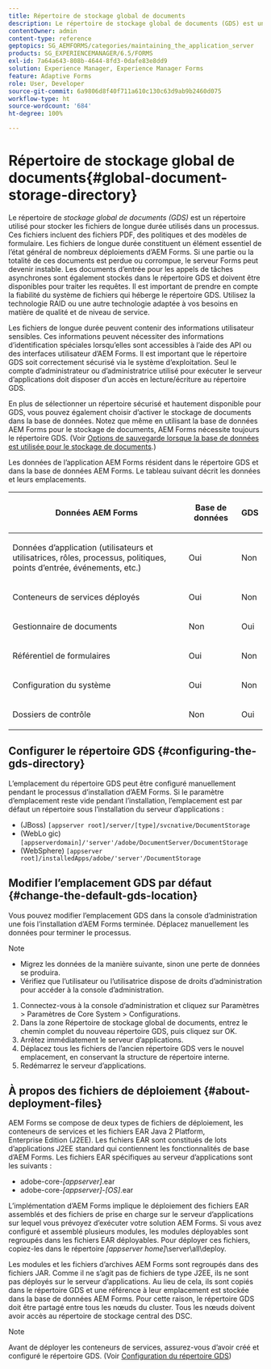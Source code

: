 ```yaml
---
title: Répertoire de stockage global de documents
description: Le répertoire de stockage global de documents (GDS) est un répertoire utilisé pour stocker les fichiers de longue durée utilisés dans un processus.
contentOwner: admin
content-type: reference
geptopics: SG_AEMFORMS/categories/maintaining_the_application_server
products: SG_EXPERIENCEMANAGER/6.5/FORMS
exl-id: 7a64a643-808b-4644-8fd3-0dafe83e8dd9
solution: Experience Manager, Experience Manager Forms
feature: Adaptive Forms
role: User, Developer
source-git-commit: 6a9806d8f40f711a610c130c63d9ab9b2460d075
workflow-type: ht
source-wordcount: '684'
ht-degree: 100%

---
```


# Répertoire de stockage global de documents{#global-document-storage-directory}

Le répertoire de *stockage global de documents (GDS)* est un répertoire utilisé pour stocker les fichiers de longue durée utilisés dans un processus. Ces fichiers incluent des fichiers PDF, des politiques et des modèles de formulaire. Les fichiers de longue durée constituent un élément essentiel de l’état général de nombreux déploiements d’AEM Forms. Si une partie ou la totalité de ces documents est perdue ou corrompue, le serveur Forms peut devenir instable. Les documents d’entrée pour les appels de tâches asynchrones sont également stockés dans le répertoire GDS et doivent être disponibles pour traiter les requêtes. Il est important de prendre en compte la fiabilité du système de fichiers qui héberge le répertoire GDS. Utilisez la technologie RAID ou une autre technologie adaptée à vos besoins en matière de qualité et de niveau de service.

Les fichiers de longue durée peuvent contenir des informations utilisateur sensibles. Ces informations peuvent nécessiter des informations d’identification spéciales lorsqu’elles sont accessibles à l’aide des API ou des interfaces utilisateur d’AEM Forms. Il est important que le répertoire GDS soit correctement sécurisé via le système d’exploitation. Seul le compte d’administrateur ou d’administratrice utilisé pour exécuter le serveur d’applications doit disposer d’un accès en lecture/écriture au répertoire GDS.

En plus de sélectionner un répertoire sécurisé et hautement disponible pour GDS, vous pouvez également choisir d’activer le stockage de documents dans la base de données. Notez que même en utilisant la base de données AEM Forms pour le stockage de documents, AEM Forms nécessite toujours le répertoire GDS. (Voir [Options de sauvegarde lorsque la base de données est utilisée pour le stockage de documents](/help/forms/using/admin-help/files-back-recover.md#backup-options-when-database-is-used-for-document-storage).)

Les données de l’application AEM Forms résident dans le répertoire GDS et dans la base de données AEM Forms. Le tableau suivant décrit les données et leurs emplacements.

<table>
 <thead>
  <tr>
   <th><p>Données AEM Forms</p></th>
   <th><p>Base de données</p></th>
   <th><p>GDS</p></th>
  </tr>
 </thead>
 <tbody>
  <tr>
   <td><p>Données d’application (utilisateurs et utilisatrices, rôles, processus, politiques, points d’entrée, événements, etc.)</p></td>
   <td><p>Oui</p></td>
   <td><p>Non</p></td>
  </tr>
  <tr>
   <td><p>Conteneurs de services déployés</p></td>
   <td><p>Oui</p></td>
   <td><p>Non</p></td>
  </tr>
  <tr>
   <td><p>Gestionnaire de documents </p></td>
   <td><p>Non</p></td>
   <td><p>Oui</p></td>
  </tr>
  <tr>
   <td><p>Référentiel de formulaires</p></td>
   <td><p>Oui</p></td>
   <td><p>Non</p></td>
  </tr>
  <tr>
   <td><p>Configuration du système</p></td>
   <td><p>Oui</p></td>
   <td><p>Non</p></td>
  </tr>
  <tr>
   <td><p>Dossiers de contrôle</p></td>
   <td><p>Non</p></td>
   <td><p>Oui</p></td>
  </tr>
 </tbody>
</table>

## Configurer le répertoire GDS {#configuring-the-gds-directory}

L’emplacement du répertoire GDS peut être configuré manuellement pendant le processus d’installation d’AEM Forms. Si le paramètre d’emplacement reste vide pendant l’installation, l’emplacement est par défaut un répertoire sous l’installation du serveur d’applications :

* (JBoss) `[appserver root]/server/[type]/svcnative/DocumentStorage`
* (WebLo gic) `[appserverdomain]/'server'/adobe/DocumentServer/DocumentStorage`
* (WebSphere) `[appserver root]/installedApps/adobe/'server'/DocumentStorage`

## Modifier l’emplacement GDS par défaut {#change-the-default-gds-location}

Vous pouvez modifier l’emplacement GDS dans la console d’administration une fois l’installation d’AEM Forms terminée. Déplacez manuellement les données pour terminer le processus.

>[!NOTE]
>
> * Migrez les données de la manière suivante, sinon une perte de données se produira.
> * Vérifiez que l’utilisateur ou l’utilisatrice dispose de droits d’administration pour accéder à la console d’administration.


1. Connectez-vous à la console d’administration et cliquez sur Paramètres > Paramètres de Core System > Configurations.
2. Dans la zone Répertoire de stockage global de documents, entrez le chemin complet du nouveau répertoire GDS, puis cliquez sur OK.
3. Arrêtez immédiatement le serveur d’applications.
4. Déplacez tous les fichiers de l’ancien répertoire GDS vers le nouvel emplacement, en conservant la structure de répertoire interne.
5. Redémarrez le serveur d’applications.

## À propos des fichiers de déploiement {#about-deployment-files}

AEM Forms se compose de deux types de fichiers de déploiement, les conteneurs de services et les fichiers EAR Java 2 Platform, Enterprise Edition (J2EE). Les fichiers EAR sont constitués de lots d’applications J2EE standard qui contiennent les fonctionnalités de base d’AEM Forms. Les fichiers EAR spécifiques au serveur d’applications sont les suivants :

* adobe-core-*[appserver]*.ear
* adobe-core-*[appserver]*-*[OS]*.ear

L’implémentation d’AEM Forms implique le déploiement des fichiers EAR assemblés et des fichiers de prise en charge sur le serveur d’applications sur lequel vous prévoyez d’exécuter votre solution AEM Forms. Si vous avez configuré et assemblé plusieurs modules, les modules déployables sont regroupés dans les fichiers EAR déployables. Pour déployer ces fichiers, copiez-les dans le répertoire *[appserver home]*\server\all\deploy.

Les modules et les fichiers d’archives AEM Forms sont regroupés dans des fichiers JAR. Comme il ne s’agit pas de fichiers de type J2EE, ils ne sont pas déployés sur le serveur d’applications. Au lieu de cela, ils sont copiés dans le répertoire GDS et une référence à leur emplacement est stockée dans la base de données AEM Forms. Pour cette raison, le répertoire GDS doit être partagé entre tous les nœuds du cluster. Tous les nœuds doivent avoir accès au répertoire de stockage central des DSC.

>[!NOTE]
>
>Avant de déployer les conteneurs de services, assurez-vous d’avoir créé et configuré le répertoire GDS. (Voir [Configuration du répertoire GDS](global-document-storage-directory.md#configuring-the-gds-directory))
